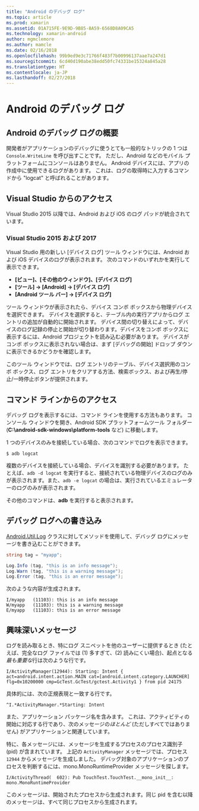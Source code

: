 ```yaml
---
title: "Android のデバッグ ログ"
ms.topic: article
ms.prod: xamarin
ms.assetid: 01A715FE-9E9D-9B85-8A59-6568D8A09CA5
ms.technology: xamarin-android
author: mgmclemore
ms.author: mamcle
ms.date: 02/16/2018
ms.openlocfilehash: 99b9ed9e3c71766f483f7b00996137aae7a247d1
ms.sourcegitcommit: 6cd40d190abe38edd50fc74331be15324a845a28
ms.translationtype: HT
ms.contentlocale: ja-JP
ms.lasthandoff: 02/27/2018
---
```

# <a name="android-debug-log"></a>Android のデバッグ ログ

## <a name="android-debug-log-overview"></a>Android のデバッグ ログの概要

開発者がアプリケーションのデバッグに使うとても一般的なトリックの 1 つは `Console.WriteLine` を呼び出すことです。 ただし、Android などのモバイル プラットフォームにコンソールはありません。 Android デバイスには、アプリの作成中に使用できるログがあります。 これは、ログの取得時に入力するコマンドから "logcat" と呼ばれることがあります。

## <a name="accessing-from-visual-studio"></a>Visual Studio からのアクセス

Visual Studio 2015 以降では、Android および iOS のログ パッドが統合されています。

### <a name="visual-studio-2015--2017"></a>Visual Studio 2015 および 2017

Visual Studio 用の新しい [デバイス ログ] ツール ウィンドウには、Android および iOS デバイスのログが表示されます。 次のコマンドのいずれかを実行して表示できます。 

-   **[ビュー]、[その他のウィンドウ]、[デバイス ログ]**
-   **[ツール] -> [Android] -> [デバイス ログ]**
-   **[Android ツール バー] -> [デバイス ログ]**

ツール ウィンドウが表示されたら、デバイス コンボ ボックスから物理デバイスを選択できます。 デバイスを選択すると、テーブル内の実行アプリからログ エントリの追加が自動的に開始されます。 デバイス間の切り替えによって、デバイスのログ記録の停止と開始が切り替わります。デバイスをコンボ ボックスに表示するには、Android プロジェクトを読み込む必要があります。 デバイスがコンボ ボックスに表示されない場合は、まず [デバッグの開始] ドロップ ダウンに表示できるかどうかを確認します。 

このツール ウィンドウでは、ログ エントリのテーブル、デバイス選択用のコンボ ボックス、ログ エントリをクリアする方法、検索ボックス、および再生/停止/一時停止ボタンが提供されます。 


<a name="Accessing_from_the_Command_Line" />

## <a name="accessing-from-the-command-line"></a>コマンド ラインからのアクセス

デバッグ ログを表示するには、コマンド ラインを使用する方法もあります。 コンソール ウィンドウを開き、Android SDK プラットフォームツール フォルダー (**C:\android-sdk-windows\platform-tools** など) に移動します。 

1 つのデバイスのみを接続している場合、次のコマンドでログを表示できます。

```shell
$ adb logcat
```

複数のデバイスを接続している場合、デバイスを識別する必要があります。 たとえば、`adb -d logcat` を実行すると、接続されている物理デバイスのログのみが表示されます。また、`adb -e logcat` の場合は、実行されているエミュレーターのログのみが表示されます。 

その他のコマンドは、**adb** を実行すると表示されます。

<a name="Writing_to_the_Debug_Log" />


## <a name="writing-to-the-debug-log"></a>デバッグ ログへの書き込み

[Android.Util.Log](https://developer.xamarin.com/api/type/Android.Util.Log/) クラスに対してメソッドを使用して、デバッグ ログにメッセージを書き込むことができます。 

```csharp
string tag = "myapp";

Log.Info (tag, "this is an info message");
Log.Warn (tag, "this is a warning message");
Log.Error (tag, "this is an error message");
```

次のような内容が生成されます。

```shell
I/myapp   (11103): this is an info message
W/myapp   (11103): this is a warning message
E/myapp   (11103): this is an error message
```

<a name="Interesting_Messages" />

## <a name="interesting-messages"></a>興味深いメッセージ

ログを読み取るとき、特にログ スニペットを他のユーザーに提供するとき (たとえば、完全なログ ファイルでは (1) 多すぎて、(2) 読みにくい場合)、起点となる*最も重要な*行は次のような行です。

```shell
I/ActivityManager(12944): Starting: Intent { act=android.intent.action.MAIN cat=[android.intent.category.LAUNCHER] flg=0x10200000 cmp=GcTest.GcTest/gctest.Activity1 } from pid 24175
```

具体的には、次の正規表現と一致する行です。

```shell
^I.*ActivityManager.*Starting: Intent
```

また、アプリケーション パッケージ名を含みます。 これは、アクティビティの開始に対応する行であり、次のメッセージの*ほとんど* (ただしすべてではありません) がアプリケーションと関連しています。 

特に、各メッセージには、メッセージを生成するプロセスのプロセス識別子 (pid) が含まれています。 上記の `ActivityManager` メッセージでは、プロセス `12944` からメッセージを生成しました。 デバッグ対象のアプリケーションのプロセスを判断するには、mono.MonoRuntimeProvider メッセージを探します。 

```shell
I/ActivityThread(  602): Pub TouchTest.TouchTest.__mono_init__: mono.MonoRuntimeProvider
```

このメッセージは、開始されたプロセスから生成されます。同じ pid を含む以降のメッセージは、すべて同じプロセスから生成されます。 
